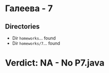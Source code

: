# Галеева - 7
## Directories
- Dir `homeworks`... found
- Dir `homeworks/7`... found
# Verdict: **NA** - No P7.java

